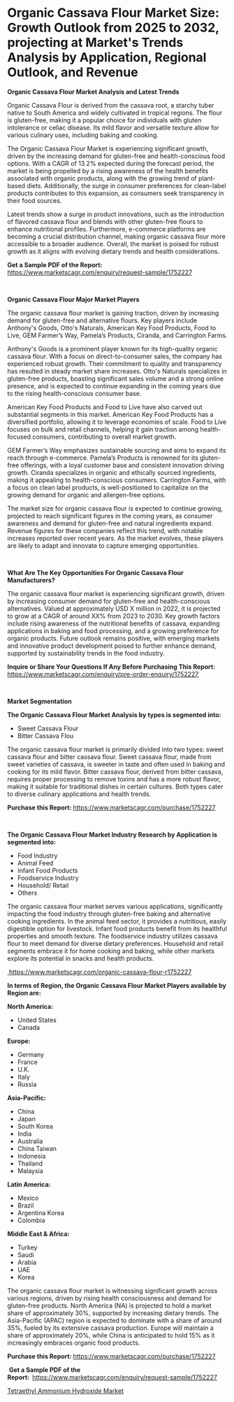 <p><h1>Organic Cassava Flour Market Size: Growth Outlook from 2025 to 2032, projecting at Market's Trends Analysis by Application, Regional Outlook, and Revenue</h1></p><p><strong>Organic Cassava Flour Market Analysis and Latest Trends</strong></p>
<p><p>Organic Cassava Flour is derived from the cassava root, a starchy tuber native to South America and widely cultivated in tropical regions. The flour is gluten-free, making it a popular choice for individuals with gluten intolerance or celiac disease. Its mild flavor and versatile texture allow for various culinary uses, including baking and cooking.</p><p>The Organic Cassava Flour Market is experiencing significant growth, driven by the increasing demand for gluten-free and health-conscious food options. With a CAGR of 13.2% expected during the forecast period, the market is being propelled by a rising awareness of the health benefits associated with organic products, along with the growing trend of plant-based diets. Additionally, the surge in consumer preferences for clean-label products contributes to this expansion, as consumers seek transparency in their food sources.</p><p>Latest trends show a surge in product innovations, such as the introduction of flavored cassava flour and blends with other gluten-free flours to enhance nutritional profiles. Furthermore, e-commerce platforms are becoming a crucial distribution channel, making organic cassava flour more accessible to a broader audience. Overall, the market is poised for robust growth as it aligns with evolving dietary trends and health considerations.</p></p>
<p><strong>Get a Sample PDF of the Report:&nbsp;</strong> <a href="https://www.marketscagr.com/enquiry/request-sample/1752227?utm_campaign=2882&utm_medium=2&utm_source=Github&utm_content=ia&utm_term=06032025&utm_id=organic-cassava-flour">https://www.marketscagr.com/enquiry/request-sample/1752227</a></p>
<p>&nbsp;</p>
<p><strong>Organic Cassava Flour Major Market Players</strong></p>
<p><p>The organic cassava flour market is gaining traction, driven by increasing demand for gluten-free and alternative flours. Key players include Anthony's Goods, Otto's Naturals, American Key Food Products, Food to Live, GEM Farmer’s Way, Pamela’s Products, Ciranda, and Carrington Farms.</p><p>Anthony's Goods is a prominent player known for its high-quality organic cassava flour. With a focus on direct-to-consumer sales, the company has experienced robust growth. Their commitment to quality and transparency has resulted in steady market share increases. Otto's Naturals specializes in gluten-free products, boasting significant sales volume and a strong online presence, and is expected to continue expanding in the coming years due to the rising health-conscious consumer base.</p><p>American Key Food Products and Food to Live have also carved out substantial segments in this market. American Key Food Products has a diversified portfolio, allowing it to leverage economies of scale. Food to Live focuses on bulk and retail channels, helping it gain traction among health-focused consumers, contributing to overall market growth.</p><p>GEM Farmer’s Way emphasizes sustainable sourcing and aims to expand its reach through e-commerce. Pamela’s Products is renowned for its gluten-free offerings, with a loyal customer base and consistent innovation driving growth. Ciranda specializes in organic and ethically sourced ingredients, making it appealing to health-conscious consumers. Carrington Farms, with a focus on clean label products, is well-positioned to capitalize on the growing demand for organic and allergen-free options.</p><p>The market size for organic cassava flour is expected to continue growing, projected to reach significant figures in the coming years, as consumer awareness and demand for gluten-free and natural ingredients expand. Revenue figures for these companies reflect this trend, with notable increases reported over recent years. As the market evolves, these players are likely to adapt and innovate to capture emerging opportunities.</p></p>
<p>&nbsp;</p>
<p><strong>What Are The Key Opportunities For Organic Cassava Flour Manufacturers?</strong></p>
<p><p>The organic cassava flour market is experiencing significant growth, driven by increasing consumer demand for gluten-free and health-conscious alternatives. Valued at approximately USD X million in 2022, it is projected to grow at a CAGR of around XX% from 2023 to 2030. Key growth factors include rising awareness of the nutritional benefits of cassava, expanding applications in baking and food processing, and a growing preference for organic products. Future outlook remains positive, with emerging markets and innovative product development poised to further enhance demand, supported by sustainability trends in the food industry.</p></p>
<p><strong>Inquire or Share Your Questions If Any Before Purchasing This Report:</strong> <a href="https://www.marketscagr.com/enquiry/pre-order-enquiry/1752227?utm_campaign=2882&utm_medium=2&utm_source=Github&utm_content=ia&utm_term=06032025&utm_id=organic-cassava-flour">https://www.marketscagr.com/enquiry/pre-order-enquiry/1752227</a></p>
<p>&nbsp;</p>
<p><strong>Market Segmentation</strong></p>
<p><strong>The Organic Cassava Flour Market Analysis by types is segmented into:</strong></p>
<p><ul><li>Sweet Cassava Flour</li><li>Bitter Cassava Flou</li></ul></p>
<p><p>The organic cassava flour market is primarily divided into two types: sweet cassava flour and bitter cassava flour. Sweet cassava flour, made from sweet varieties of cassava, is sweeter in taste and often used in baking and cooking for its mild flavor. Bitter cassava flour, derived from bitter cassava, requires proper processing to remove toxins and has a more robust flavor, making it suitable for traditional dishes in certain cultures. Both types cater to diverse culinary applications and health trends.</p></p>
<p><strong>Purchase this Report:&nbsp;</strong><a href="https://www.marketscagr.com/purchase/1752227?utm_campaign=2882&utm_medium=2&utm_source=Github&utm_content=ia&utm_term=06032025&utm_id=organic-cassava-flour">https://www.marketscagr.com/purchase/1752227</a></p>
<p>&nbsp;</p>
<p><strong>The Organic Cassava Flour Market Industry Research by Application is segmented into:</strong></p>
<p><ul><li>Food Industry</li><li>Animal Feed</li><li>Infant Food Products</li><li>Foodservice Industry</li><li>Household/ Retail</li><li>Others</li></ul></p>
<p><p>The organic cassava flour market serves various applications, significantly impacting the food industry through gluten-free baking and alternative cooking ingredients. In the animal feed sector, it provides a nutritious, easily digestible option for livestock. Infant food products benefit from its healthful properties and smooth texture. The foodservice industry utilizes cassava flour to meet demand for diverse dietary preferences. Household and retail segments embrace it for home cooking and baking, while other markets explore its potential in snacks and health products.</p></p>
<p><a href="https://www.marketscagr.com/organic-cassava-flour-r1752227?utm_campaign=2882&utm_medium=2&utm_source=Github&utm_content=ia&utm_term=06032025&utm_id=organic-cassava-flour">&nbsp;https://www.marketscagr.com/organic-cassava-flour-r1752227</a></p>
<p><strong>In terms of Region, the Organic Cassava Flour Market Players available by Region are:</strong></p>
<p>
    <p> <strong> North America: </strong>
        <ul>
            <li>United States</li>
            <li>Canada</li>
        </ul>
        </p> 
    <p> <strong> Europe: </strong>
        <ul>
            <li>Germany</li>
            <li>France</li>
            <li>U.K.</li>
            <li>Italy</li>
            <li>Russia</li>
        </ul>
        </p> 
    <p> <strong> Asia-Pacific: </strong>
        <ul>
            <li>China</li>
            <li>Japan</li>
            <li>South Korea</li>
            <li>India</li>
            <li>Australia</li>
            <li>China Taiwan</li>
            <li>Indonesia</li>
            <li>Thailand</li>
            <li>Malaysia</li>
        </ul>
        </p> 
    <p> <strong> Latin America: </strong>
        <ul>
            <li>Mexico</li>
            <li>Brazil</li>
            <li>Argentina Korea</li>
            <li>Colombia</li>
        </ul>
        </p> 
    <p> <strong> Middle East & Africa: </strong>
        <ul>
            <li>Turkey</li>
            <li>Saudi</li>
            <li>Arabia</li>
            <li>UAE</li>
            <li>Korea</li>
        </ul>
    </p>
    </p>
<p><p>The organic cassava flour market is witnessing significant growth across various regions, driven by rising health consciousness and demand for gluten-free products. North America (NA) is projected to hold a market share of approximately 30%, supported by increasing dietary trends. The Asia-Pacific (APAC) region is expected to dominate with a share of around 35%, fueled by its extensive cassava production. Europe will maintain a share of approximately 20%, while China is anticipated to hold 15% as it increasingly embraces organic food products.</p></p>
<p><strong>Purchase this Report: </strong><a href="https://www.marketscagr.com/purchase/1752227?utm_campaign=2882&utm_medium=2&utm_source=Github&utm_content=ia&utm_term=06032025&utm_id=organic-cassava-flour">https://www.marketscagr.com/purchase/1752227</a></p>
<p>&nbsp;<strong>Get a Sample PDF of the Report:&nbsp;&nbsp;</strong><a href="https://www.marketscagr.com/enquiry/request-sample/1752227?utm_campaign=2882&utm_medium=2&utm_source=Github&utm_content=ia&utm_term=06032025&utm_id=organic-cassava-flour">https://www.marketscagr.com/enquiry/request-sample/1752227</a></p>
<p><strong></strong></p>
<p><p><a href="https://github.com/carendesrochers299/Market-Research-Report-List-1/blob/main/tetraethyl-ammonium-hydroxide-market.md?utm_campaign=2882&utm_medium=2&utm_source=Github&utm_content=ia&utm_term=06032025&utm_id=organic-cassava-flour">Tetraethyl Ammonium Hydroxide Market</a></p></p>
